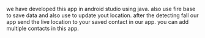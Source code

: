 we have developed this app in android studio using java.
also use fire base to save data and also use to update yout location.
after the detecting fall our app send the live location to your saved contact in our app.
you can add multiple contacts in this app.

